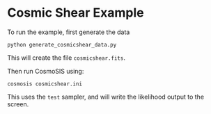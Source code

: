 # Cosmic Shear Example

To run the example, first generate the data

    python generate_cosmicshear_data.py

This will create the file `cosmicshear.fits`.

Then run CosmoSIS using:

    cosmosis cosmicshear.ini

This uses the `test` sampler, and will write the likelihood output to the screen.
